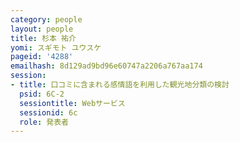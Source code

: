 ```yaml
---
category: people
layout: people
title: 杉本 祐介
yomi: スギモト ユウスケ
pageid: '4288'
emailhash: 8d129ad9bd96e60747a2206a767aa174
session:
- title: 口コミに含まれる感情語を利用した観光地分類の検討
  psid: 6C-2
  sessiontitle: Webサービス
  sessionid: 6c
  role: 発表者
---
```

